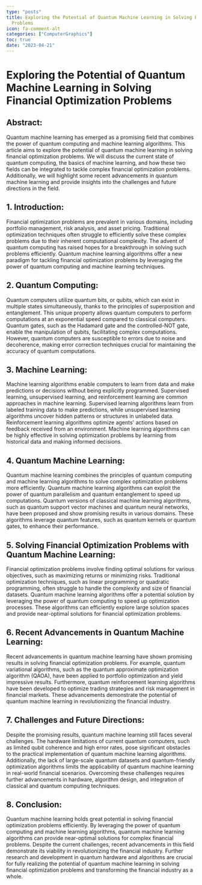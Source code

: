 ```yaml
---
type: "posts"
title: Exploring the Potential of Quantum Machine Learning in Solving Financial Optimization
  Problems
icon: fa-comment-alt
categories: ["ComputerGraphics"]
toc: true
date: "2023-04-21"
---
```




# Exploring the Potential of Quantum Machine Learning in Solving Financial Optimization Problems

## Abstract:
Quantum machine learning has emerged as a promising field that combines the power of quantum computing and machine learning algorithms. This article aims to explore the potential of quantum machine learning in solving financial optimization problems. We will discuss the current state of quantum computing, the basics of machine learning, and how these two fields can be integrated to tackle complex financial optimization problems. Additionally, we will highlight some recent advancements in quantum machine learning and provide insights into the challenges and future directions in the field.

## 1. Introduction:
Financial optimization problems are prevalent in various domains, including portfolio management, risk analysis, and asset pricing. Traditional optimization techniques often struggle to efficiently solve these complex problems due to their inherent computational complexity. The advent of quantum computing has raised hopes for a breakthrough in solving such problems efficiently. Quantum machine learning algorithms offer a new paradigm for tackling financial optimization problems by leveraging the power of quantum computing and machine learning techniques.

## 2. Quantum Computing:
Quantum computers utilize quantum bits, or qubits, which can exist in multiple states simultaneously, thanks to the principles of superposition and entanglement. This unique property allows quantum computers to perform computations at an exponential speed compared to classical computers. Quantum gates, such as the Hadamard gate and the controlled-NOT gate, enable the manipulation of qubits, facilitating complex computations. However, quantum computers are susceptible to errors due to noise and decoherence, making error correction techniques crucial for maintaining the accuracy of quantum computations.

## 3. Machine Learning:
Machine learning algorithms enable computers to learn from data and make predictions or decisions without being explicitly programmed. Supervised learning, unsupervised learning, and reinforcement learning are common approaches in machine learning. Supervised learning algorithms learn from labeled training data to make predictions, while unsupervised learning algorithms uncover hidden patterns or structures in unlabeled data. Reinforcement learning algorithms optimize agents' actions based on feedback received from an environment. Machine learning algorithms can be highly effective in solving optimization problems by learning from historical data and making informed decisions.

## 4. Quantum Machine Learning:
Quantum machine learning combines the principles of quantum computing and machine learning algorithms to solve complex optimization problems more efficiently. Quantum machine learning algorithms can exploit the power of quantum parallelism and quantum entanglement to speed up computations. Quantum versions of classical machine learning algorithms, such as quantum support vector machines and quantum neural networks, have been proposed and show promising results in various domains. These algorithms leverage quantum features, such as quantum kernels or quantum gates, to enhance their performance.

## 5. Solving Financial Optimization Problems with Quantum Machine Learning:
Financial optimization problems involve finding optimal solutions for various objectives, such as maximizing returns or minimizing risks. Traditional optimization techniques, such as linear programming or quadratic programming, often struggle to handle the complexity and size of financial datasets. Quantum machine learning algorithms offer a potential solution by leveraging the power of quantum computing to speed up optimization processes. These algorithms can efficiently explore large solution spaces and provide near-optimal solutions for financial optimization problems.

## 6. Recent Advancements in Quantum Machine Learning:
Recent advancements in quantum machine learning have shown promising results in solving financial optimization problems. For example, quantum variational algorithms, such as the quantum approximate optimization algorithm (QAOA), have been applied to portfolio optimization and yield impressive results. Furthermore, quantum reinforcement learning algorithms have been developed to optimize trading strategies and risk management in financial markets. These advancements demonstrate the potential of quantum machine learning in revolutionizing the financial industry.

## 7. Challenges and Future Directions:
Despite the promising results, quantum machine learning still faces several challenges. The hardware limitations of current quantum computers, such as limited qubit coherence and high error rates, pose significant obstacles to the practical implementation of quantum machine learning algorithms. Additionally, the lack of large-scale quantum datasets and quantum-friendly optimization algorithms limits the applicability of quantum machine learning in real-world financial scenarios. Overcoming these challenges requires further advancements in hardware, algorithm design, and integration of classical and quantum computing techniques.

## 8. Conclusion:
Quantum machine learning holds great potential in solving financial optimization problems efficiently. By leveraging the power of quantum computing and machine learning algorithms, quantum machine learning algorithms can provide near-optimal solutions for complex financial problems. Despite the current challenges, recent advancements in this field demonstrate its viability in revolutionizing the financial industry. Further research and development in quantum hardware and algorithms are crucial for fully realizing the potential of quantum machine learning in solving financial optimization problems and transforming the financial industry as a whole.